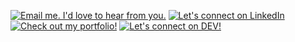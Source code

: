 [![Email me. I'd love to hear from you.](https://img.shields.io/badge/Gmail-D14836?style=for-the-badge&logo=gmail&logoColor=white)](mailto:gj.garyjiang@gmail.com)
[![Let's connect on LinkedIn](https://img.shields.io/badge/LinkedIn-0077B5?style=for-the-badge&logo=linkedin&logoColor=white)](https://linkedin.com/in/garyjiang)
[![Check out my portfolio!](https://img.shields.io/badge/Portfolio-%23000000.svg?style=for-the-badge&logo=firefox&logoColor=#FF7139)](https://imgaryjiang.com)
[![Let's connect on DEV!](https://img.shields.io/badge/dev.to-0A0A0A?style=for-the-badge&logo=devdotto&logoColor=white)](https://dev.to/garyjiang)
